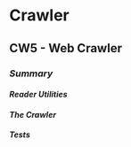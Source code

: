 # **Crawler**
## CW5 - Web Crawler

### _Summary_

#### _Reader Utilities_

#### _The Crawler_

#### _Tests_

